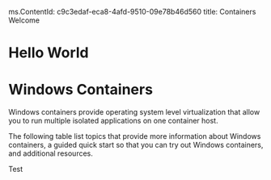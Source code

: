 ms.ContentId: c9c3edaf-eca8-4afd-9510-09e78b46d560
title: Containers Welcome

# Hello World

# Windows Containers

Windows containers provide operating system level virtualization that allow you to run multiple isolated applications on one container host.

The following table list topics that provide more information about Windows containers, a guided quick start so that you can try out Windows containers, and additional resources.

Test




<!--HONumber=Jan16_HO2-->
